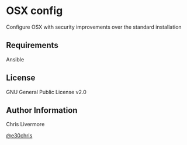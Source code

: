 OSX config
=========

Configure OSX with security improvements over the standard installation

Requirements
------------

Ansible


License
-------

GNU General Public License v2.0

Author Information
------------------
Chris Livermore

[@e30chris](https://twitter.com/e30chris)

